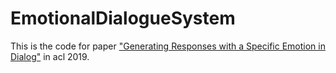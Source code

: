# EmotionalDialogueSystem
This is the code for paper ["Generating Responses with a Specific Emotion in Dialog"](https://www.aclweb.org/anthology/P19-1359.pdf) in acl 2019.
